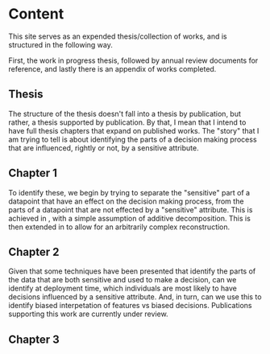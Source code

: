 # Content

This site serves as an expended thesis/collection of works, and is structured in the following way.

First, the work in progress thesis, followed by annual review documents for reference, and lastly there is an appendix 
of works completed.

## Thesis

The structure of the thesis doesn't fall into a thesis by publication, but rather, a thesis supported by publication.
By that, I mean that I intend to have full thesis chapters that expand on published works.
The "story" that I am trying to tell is about identifying the parts of a decision making process that are influenced, 
rightly or not, by a sensitive attribute.

## Chapter 1
To identify these, we begin by trying to separate the "sensitive" part of a datapoint that have an effect on the decision
making process, from the parts of a datapoint that are not effected by a "sensitive" attribute.
This is achieved in [](09_appendix/publications/dfritdd.md), with a simple assumption of additive decomposition.
This is then extended in [](09_appendix/publications/nosinn.md) to allow for an arbitrarily complex reconstruction.

## Chapter 2
Given that some techniques have been presented that identify the parts of the data that are both sensitive and used to make a decision,
can we identify at deployment time, which individuals are most likely to have decisions influenced by a sensitive attribute.
And, in turn, can we use this to identify biased interpetation of features vs biased decisions.
Publications supporting this work are currently under review.

## Chapter 3



